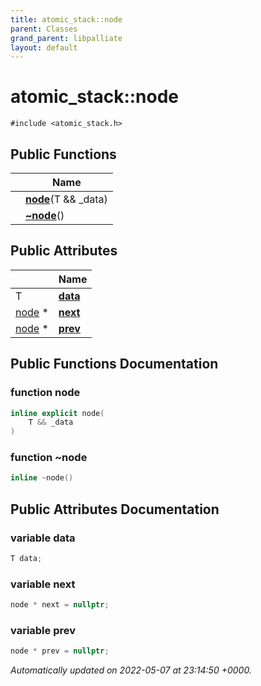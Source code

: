 ```yaml
---
title: atomic_stack::node
parent: Classes
grand_parent: libpalliate
layout: default
---
```


# atomic_stack::node






`#include <atomic_stack.h>`

## Public Functions

|                | Name           |
| -------------- | -------------- |
| | **[node](/libpalliate/generated/Classes/structatomic__stack_1_1node#function-node)**(T && _data) |
| | **[~node](/libpalliate/generated/Classes/structatomic__stack_1_1node#function-~node)**() |

## Public Attributes

|                | Name           |
| -------------- | -------------- |
| T | **[data](/libpalliate/generated/Classes/structatomic__stack_1_1node#variable-data)**  |
| [node](/libpalliate/generated/Classes/structatomic__stack_1_1node) * | **[next](/libpalliate/generated/Classes/structatomic__stack_1_1node#variable-next)**  |
| [node](/libpalliate/generated/Classes/structatomic__stack_1_1node) * | **[prev](/libpalliate/generated/Classes/structatomic__stack_1_1node#variable-prev)**  |

## Public Functions Documentation

### function node

```cpp
inline explicit node(
    T && _data
)
```


### function ~node

```cpp
inline ~node()
```


## Public Attributes Documentation

### variable data

```cpp
T data;
```


### variable next

```cpp
node * next = nullptr;
```


### variable prev

```cpp
node * prev = nullptr;
```



_Automatically updated on 2022-05-07 at 23:14:50 +0000._